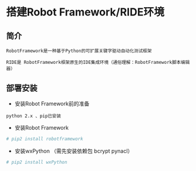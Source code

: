 # 搭建Robot Framework/RIDE环境

## 简介

```
RobotFramework是一种基于Python的可扩展关键字驱动自动化测试框架

RIDE是 RobotFramework框架原生的IDE集成环境（通俗理解：RobotFramework脚本编辑器）
```

## 部署安装

* 安装Robot Framework前的准备

```
python 2.x 、pip已安装
```

* 安装Robot Framework

```bash
# pip2 install robotframework
```

* 安装wxPython （需先安装依赖包 bcrypt pynacl）

```bash
# pip2 install wxPython
```



